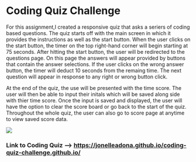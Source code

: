 # Coding Quiz Challenge 

For this assignment,I created a responsive quiz that asks a seriers of coding based questions. The quiz starts off with the main screen in which it provides the instructions as well as the start button. When the user clicks on the start button, the timer on the top right-hand corner will begin starting at 75 seconds. After hitting the start button, the user will be redirected to the questions page. On this page the answers will appear provided by buttons that contain the answer selections. If the user clicks on the wrong answer button, the timer will deduct 10 seconds from the remaing time. The next question will appear in response to any right or wrong button click. 

At the end of the quiz, the use will be presented with the time score. The user will then be able to input their initals which will be saved along side with thier time score. Once the input is saved and displayed, the user will have the option to clear the score board or go back to the start of the quiz. Throughout the whole quiz, the user can also go to score page at anytime to view saved score data. 


![](./assets/img/codingquiz.gif)

### Link to Coding Quiz --> https://jonelleadona.github.io/coding-quiz-challenge.github.io/
 
